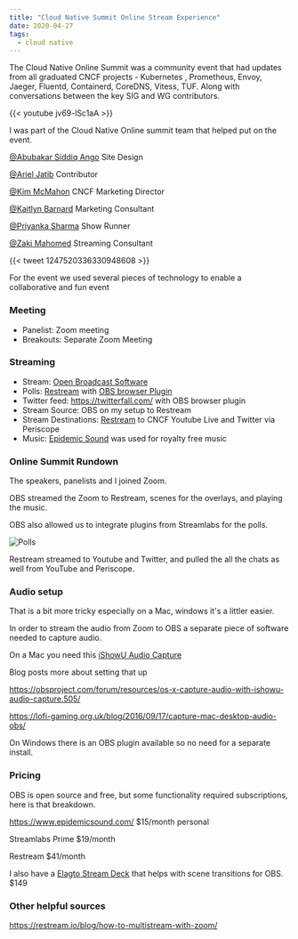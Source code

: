 ```yaml
---
title: "Cloud Native Summit Online Stream Experience"
date: 2020-04-27
tags:
  - cloud native
---
```


The Cloud Native Online Summit was a community event that had updates from all graduated CNCF projects - Kubernetes
, Prometheus, Envoy, Jaeger, Fluentd, Containerd, CoreDNS, Vitess, TUF. Along with conversations between the key SIG
 and WG contributors.

{{< youtube jv69-lSc1aA >}}

I was part of the Cloud Native Online summit team that helped put on the event. 

[@Abubakar Siddiq Ango](https://cloud-native.slack.com/archives/D012ZQXSYHF) Site Design

[@Ariel Jatib](https://cloud-native.slack.com/archives/D0117CCEZ28) Contributor

[@Kim McMahon](https://cloud-native.slack.com/archives/D011FDP57S9) CNCF Marketing Director

[@Kaitlyn Barnard](https://cloud-native.slack.com/archives/D011FNKHNBF) Marketing Consultant

[@Priyanka Sharma](https://cloud-native.slack.com/archives/D010VNSRP6D) Show Runner 

[@Zaki Mahomed](https://cloud-native.slack.com/archives/D012ZQWRZEV) Streaming Consultant

{{< tweet 1247520336330948608 >}}

For the event we used several pieces of technology to enable a collaborative and fun event

### Meeting

* Panelist: Zoom meeting 
* Breakouts: Separate Zoom Meeting 

### Streaming

* Stream: [Open Broadcast Software](https://obsproject.com/) 
* Polls: [Restream](https://restream.io/) with [OBS browser Plugin](https://obsproject.com/forum/resources/browser-plugin.115/)
* Twitter feed: https://twitterfall.com/ with OBS browser plugin
* Stream Source: OBS on my setup to Restream
* Stream Destinations: [Restream](https://restream.io/) to CNCF Youtube Live and Twitter via Periscope
* Music: [Epidemic Sound](https://www.epidemicsound.com/) was used for royalty free music

###  Online Summit Rundown 

The speakers, panelists and I joined Zoom. 

OBS streamed the Zoom to Restream, scenes for the overlays, and playing the music. 

OBS also allowed us to integrate plugins from Streamlabs for the polls.

![Polls](/img/2020-cloudnaitve-summit-polls.png)

Restream streamed to Youtube and Twitter, and pulled the all the chats as well from YouTube and
 Periscope. 

### Audio setup 

That is a bit more tricky especially on a Mac, windows it's a littler easier.

In order to stream the audio from Zoom to OBS a separate piece of software needed to capture audio.

On a Mac you need this [iShowU Audio Capture](https://support.shinywhitebox.com/hc/en-us/articles/204161459-Installing-iShowU-Audio-Capture)

Blog posts more about setting that up

https://obsproject.com/forum/resources/os-x-capture-audio-with-ishowu-audio-capture.505/

https://lofi-gaming.org.uk/blog/2016/09/17/capture-mac-desktop-audio-obs/

On Windows there is an OBS plugin available so no need for a separate install.

### Pricing

OBS is open source and free, but some functionality required subscriptions, here is that breakdown. 

https://www.epidemicsound.com/  $15/month personal 

Streamlabs  Prime $19/month

Restream  $41/month

I also have a [Elagto Stream Deck](https://www.elgato.com/en/gaming/stream-deck) that helps with scene transitions for
 OBS.  $149

### Other helpful sources

https://restream.io/blog/how-to-multistream-with-zoom/